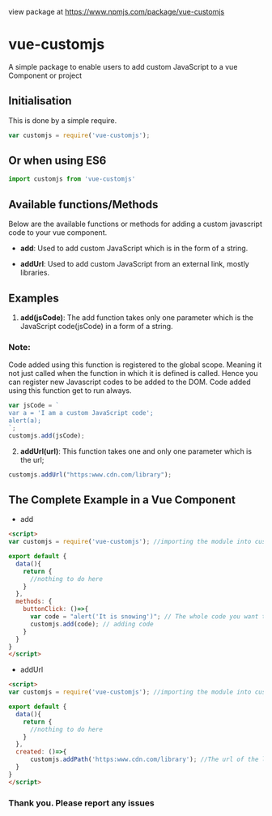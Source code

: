 view package at https://www.npmjs.com/package/vue-customjs

# vue-customjs
A simple package to enable users to add custom JavaScript to a vue Component or project
## Initialisation
This is done by a simple require.
```javascript
var customjs = require('vue-customjs');
```
## Or when using ES6
```javascript
import customjs from 'vue-customjs'
```
## Available functions/Methods
Below are the available functions or methods for adding a custom javascript code to your vue component.
* **add**: Used to add custom JavaScript which is in the form of a string.
<!-- * **addPath**: Used to add custom JavaScript written in a different .js file. -->
* **addUrl**: Used to add custom JavaScript from an external link, mostly libraries.
## Examples
1. **add(jsCode)**: The add function takes only one parameter which is the JavaScript code(jsCode) in a form of a string.
### Note:
  Code added using this function is registered to the global scope. Meaning it not just called when the function in which it is defined is called. Hence you can register new Javascript codes to be added to the DOM.
  Code added using this function get to run always.
```javascript
var jsCode = `
var a = 'I am a custom JavaScript code';
alert(a);
`;
customjs.add(jsCode);
```
<!-- 2. **addPath(filePath)**: The addPath function also takes only one parameter which is the path to the external JavaScript file.
```javascript
customjs.addPath("./../snow.js");
``` -->
2. **addUrl(url)**: This function takes one and only one parameter which is the url;
```javascript
customjs.addUrl("https:www.cdn.com/library");
```
## The Complete Example in a Vue Component
* add
```html
<script>
var customjs = require('vue-customjs'); //importing the module into customjs var

export default {
  data(){
    return {
      //nothing to do here
    }
  },
  methods: {
    buttonClick: ()=>{
      var code = "alert('It is snowing')"; // The whole code you want to run
      customjs.add(code); // adding code
    }
  }
}
</script>
```
<!-- * addPath
```html
<script>
var customjs = require('vue-customjs'); //importing the module into customjs var

export default {
  data(){
    return {
      //nothing to do here
    }
  },
  created: ()=>{
      customjs.addPath('../public/snow.js'); //The path to your .js file
  }
}
</script>
``` -->
* addUrl
```html
<script>
var customjs = require('vue-customjs'); //importing the module into customjs var

export default {
  data(){
    return {
      //nothing to do here
    }
  },
  created: ()=>{
      customjs.addPath('https:www.cdn.com/library'); //The url of the library you want to add
  }
}
</script>
```

### Thank you. Please report any issues
